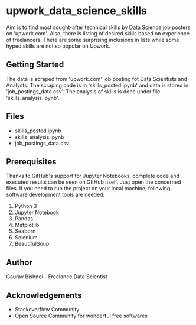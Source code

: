 # upwork_data_science_skills

Aim is to find most sought-after technical skills by Data Science job posters on 'upwork.com'. Also, there is listing of desired skills based on experience of freelancers. There are some surprising inclusions in lists while some hyped skills are not so popular on Upwork.

## Getting Started
The data is scraped from 'upwork.com' job posting fot Data Scientists and Analysts. The scraping code is in 'skills_posted.ipynb' and data is stored in 'job_postings_data.csv'. The analysis of skills is done under file 'skills_analysis.ipynb'.

## Files
* skills_posted.ipynb
* skills_analysis.ipynb
* job_postings_data.csv

## Prerequisites
Thanks to GitHub's support for Jupyter Notebooks, complete code and executed results can be seen on GItHub itself. Just open the concerned files. If you need to run the project on your local machine, following software development tools are needed:
1. Python 3
2. Jupyter Notebook
3. Pandas
4. Matplotlib
5. Seaborn
6. Selenium
7. BeautifulSoup

## Author
Gaurav Bishnoi - Freelance Data Scientist

## Acknowledgements
* Stackoverflow Community
* Open Source Community for wonderful free softwares
